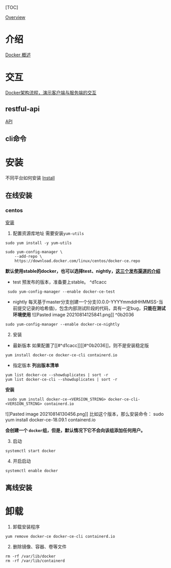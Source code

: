 [TOC]

[Overview](https://docs.docker.com/engine/)

# 介绍
[Docker 概述](https://docs.docker.com/get-started/overview/)

# 交互
[Docker架构流程，演示客户端与服务端的交互](https://docs.docker.com/get-started/overview/#docker-architecture)
## restful-api
[API](https://docs.docker.com/engine/api/)
## cli命令

# 安装
不同平台如何安装
[Install](https://docs.docker.com/engine/install/)

## 在线安装

### centos
[安装](https://docs.docker.com/engine/install/centos/)

1. 配置资源库地址
需要安装`yum-utils`
```shell
sudo yum install -y yum-utils

sudo yum-config-manager \
    --add-repo \
    https://download.docker.com/linux/centos/docker-ce.repo
```
**默认使用stable的docker，也可以选择test、nightly，[这三个发布渠道的介绍](https://docs.docker.com/engine/install/#release-channels)**
* test
预发布的版本，准备要上stable。 ^d1cacc
```
 sudo yum-config-manager --enable docker-ce-test
```
* nightly
每天基于master分支创建一个分支(0.0.0-YYYYmmddHHMMSS-当前提交记录的哈希值)，包含内部测试阶段的代码，具有一定bug，**只能在测试环境使用**
![[Pasted image 20210814125841.png]] ^0b2036
```
sudo yum-config-manager --enable docker-ce-nightly
```

2. 安装
* 最新版本
如果配置了[[#^d1cacc]][[#^0b2036]]，则不是安装稳定版
```shell
yum install docker-ce docker-ce-cli containerd.io
```

* 指定版本
**列出版本清单**
```
yum list docker-ce --showduplicates | sort -r
yum list docker-ce-cli --showduplicates | sort -r

```

**安装**
```
 sudo yum install docker-ce-<VERSION_STRING> docker-ce-cli-<VERSION_STRING> containerd.io
```

![[Pasted image 20210814130456.png]]
比如这个版本，那么安装命令： sudo yum install docker-ce-18.09.1  containerd.io

**会创建一个 `docker`组，但是，默认情况下它不会向该组添加任何用户。**

3. 启动
```
systemctl start docker
```

4. 开启启动
```
systemctl enable docker
```

## 离线安装

# 卸载
1. 卸载安装程序
```
yum remove docker-ce docker-ce-cli containerd.io
```

2. 删除镜像、容器、卷等文件
```
rm -rf /var/lib/docker
rm -rf /var/lib/containerd
```